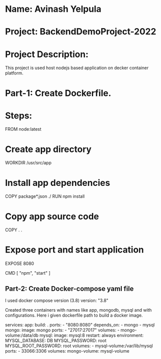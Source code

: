 # Name: Avinash Yelpula
# Project: BackendDemoProject-2022
# Project Description:
This project is used host nodejs based application on decker container platform.

# Part-1: Create Dockerfile.
# Steps:
FROM node:latest

# Create app directory
WORKDIR /usr/src/app

# Install app dependencies
COPY package*.json ./
RUN npm install

# Copy app source code
COPY . .

# Expose port and start application
EXPOSE 8080

CMD [ "npm", "start" ]

## Part-2: Create Docker-compose yaml file
I used docker compose version (3.8)
version: "3.8"

Created three containers with names like app, mongodb, mysql and with configurations. Here i given dockerfile path to build a docker image.


services:
  app:
    build: .
    ports:
    - "8080:8080"
    depends_on:
    - mongo
    - mysql
  mongo:
    image: mongo
    ports:
    - "27017:27017"
    volumes:
    - mongo-volume:/data/db
  mysql:
    image: mysql:8
    restart: always
    environment:
      MYSQL_DATABASE: DB
      MYSQL_PASSWORD: root
      MYSQL_ROOT_PASSWORD: root
    volumes:
      - mysql-volume:/var/lib/mysql
    ports:
      - 33066:3306
volumes:
  mongo-volume:
  mysql-volume






